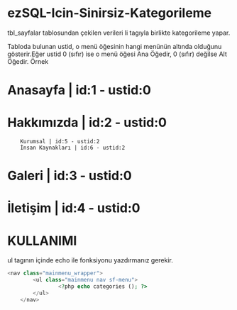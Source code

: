 # ezSQL-Icin-Sinirsiz-Kategorileme
tbl_sayfalar tablosundan çekilen verileri li tagıyla birlikte kategorileme yapar.

Tabloda bulunan ustid, o menü öğesinin hangi menünün altında
olduğunu gösterir.Eğer ustid 0 (sıfır) ise o menü öğesi Ana Öğedir, 0 (sıfır) değilse Alt Öğedir.
Örnek 

# Anasayfa  | id:1 - ustid:0
# Hakkımızda | id:2 - ustid:0
        Kurumsal | id:5 - ustid:2
        İnsan Kaynakları | id:6 - ustid:2
# Galeri | id:3 - ustid:0
# İletişim | id:4 -  ustid:0

# KULLANIMI
ul tagının içinde echo ile fonksiyonu yazdırmanız gerekir. 

```PHP
<nav class="mainmenu_wrapper">
		<ul class="mainmenu nav sf-menu">
			    <?php echo categories (); ?>
		</ul>
	</nav>
  ```
